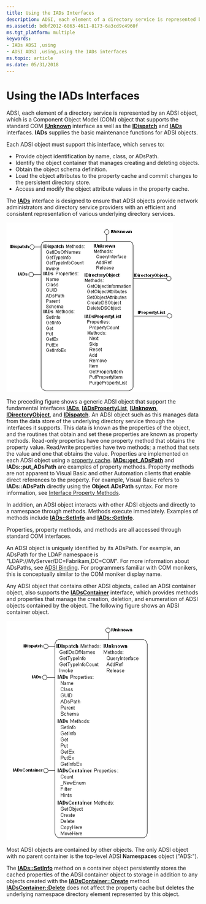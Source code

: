 ```yaml
---
title: Using the IADs Interfaces
description: ADSI, each element of a directory service is represented by an ADSI object, which is a Component Object Model (COM) object that supports the standard COM IUnknown interface as well as the IDispatch and IADs interfaces.
ms.assetid: bdbf2012-6863-4611-8173-6a3cd9c4960f
ms.tgt_platform: multiple
keywords:
- IADs ADSI ,using
- ADSI ADSI ,using,using the IADs interfaces
ms.topic: article
ms.date: 05/31/2018
---
```


# Using the IADs Interfaces

ADSI, each element of a directory service is represented by an ADSI object, which is a Component Object Model (COM) object that supports the standard COM [**IUnknown**](https://msdn.microsoft.com/en-us/library/ms680509(v=VS.85).aspx) interface as well as the [**IDispatch**](https://msdn.microsoft.com/en-us/library/ms221608(v=VS.71).aspx) and [**IADs**](/windows/desktop/api/Iads/nn-iads-iads) interfaces. **IADs** supplies the basic maintenance functions for ADSI objects.

Each ADSI object must support this interface, which serves to:

-   Provide object identification by name, class, or ADsPath.
-   Identify the object container that manages creating and deleting objects.
-   Obtain the object schema definition.
-   Load the object attributes to the property cache and commit changes to the persistent directory store.
-   Access and modify the object attribute values in the property cache.

The [**IADs**](/windows/desktop/api/Iads/nn-iads-iads) interface is designed to ensure that ADSI objects provide network administrators and directory service providers with an efficient and consistent representation of various underlying directory services.

![adsi object supporting the iads interface](images/ds2iads.png)

The preceding figure shows a generic ADSI object that support the fundamental interfaces [**IADs**](/windows/desktop/api/Iads/nn-iads-iads), [**IADsPropertyList**](/windows/desktop/api/Iads/nn-iads-iadspropertylist), [**IUnknown**](https://msdn.microsoft.com/en-us/library/ms680509(v=VS.85).aspx), [**IDirectoryObject**](/windows/desktop/api/Iads/nn-iads-idirectoryobject), and [**IDispatch**](https://msdn.microsoft.com/en-us/library/ms221608(v=VS.71).aspx). An ADSI object such as this manages data from the data store of the underlying directory service through the interfaces it supports. This data is known as the properties of the object, and the routines that obtain and set these properties are known as property methods. Read-only properties have one property method that obtains the property value. Read/write properties have two methods; a method that sets the value and one that obtains the value. Properties are implemented on each ADSI object using a [property cache](the-adsi-attribute-cache.md). [**IADs::get\_ADsPath**](iads-property-methods.md) and **IADs::put\_ADsPath** are examples of property methods. Property methods are not apparent to Visual Basic and other Automation clients that enable direct references to the property. For example, Visual Basic refers to **IADs::ADsPath** directly using the **Object.ADsPath** syntax. For more information, see [Interface Property Methods](interface-property-methods.md).

In addition, an ADSI object interacts with other ADSI objects and directly to a namespace through methods. Methods execute immediately. Examples of methods include [**IADs::SetInfo**](/windows/desktop/api/Iads/nf-iads-iads-setinfo) and [**IADs::GetInfo**](/windows/desktop/api/Iads/nf-iads-iads-getinfo).

Properties, property methods, and methods are all accessed through standard COM interfaces.

An ADSI object is uniquely identified by its ADsPath. For example, an ADsPath for the LDAP namespace is "LDAP://MyServer/DC=Fabrikam,DC=COM". For more information about ADsPaths, see [ADSI Binding](binding-to-an-adsi-object.md). For programmers familiar with COM monikers, this is conceptually similar to the COM moniker display name.

Any ADSI object that contains other ADSI objects, called an ADSI container object, also supports the [**IADsContainer**](/windows/desktop/api/Iads/nn-iads-iadscontainer) interface, which provides methods and properties that manage the creation, deletion, and enumeration of ADSI objects contained by the object. The following figure shows an ADSI container object.

![adsi container object](images/dsiadsc.png)

Most ADSI objects are contained by other objects. The only ADSI object with no parent container is the top-level ADSI **Namespaces** object ("ADS:").

The [**IADs::SetInfo**](/windows/desktop/api/Iads/nf-iads-iads-setinfo) method on a container object persistently stores the cached properties of the ADSI container object to storage in addition to any objects created with the [**IADsContainer::Create**](/windows/desktop/api/Iads/nf-iads-iadscontainer-create) method. [**IADsContainer::Delete**](/windows/desktop/api/Iads/nf-iads-iadscontainer-delete) does not affect the property cache but deletes the underlying namespace directory element represented by this object.

 

 




